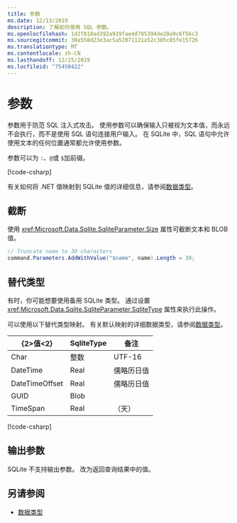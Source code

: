 ```yaml
---
title: 参数
ms.date: 12/13/2019
description: 了解如何使用 SQL 参数。
ms.openlocfilehash: 1d2f818ad392a919faedd785394de28a9c6f56c3
ms.sourcegitcommit: 30a558d23e3ac5a52071121a52c305c85fe15726
ms.translationtype: MT
ms.contentlocale: zh-CN
ms.lasthandoff: 12/25/2019
ms.locfileid: "75450422"
---
```

# <a name="parameters"></a>参数

参数用于防范 SQL 注入式攻击。 使用参数可以确保输入只被视为文本值，而永远不会执行，而不是使用 SQL 语句连接用户输入。 在 SQLite 中，SQL 语句中允许使用文本的任何位置通常都允许使用参数。

参数可以为 `:`、`@`或 `$`加前缀。

[!code-csharp[](../../../../samples/snippets/standard/data/sqlite/HelloWorldSample/Program.cs?name=snippet_Parameter)]

有关如何将 .NET 值映射到 SQLite 值的详细信息，请参阅[数据类型](types.md)。

## <a name="truncation"></a>截断

使用 <xref:Microsoft.Data.Sqlite.SqliteParameter.Size> 属性可截断文本和 BLOB 值。

```csharp
// Truncate name to 30 characters
command.Parameters.AddWithValue("$name", name).Length = 30;
```

## <a name="alternative-types"></a>替代类型

有时，你可能想要使用备用 SQLite 类型。 通过设置 <xref:Microsoft.Data.Sqlite.SqliteParameter.SqliteType> 属性来执行此操作。

可以使用以下替代类型映射。 有关默认映射的详细数据类型，请参阅[数据类型](types.md)。

| {2&gt;值&lt;2}          | SqliteType | 备注          |
| -------------- | ---------- | ---------------- |
| Char           | 整数    | UTF-16           |
| DateTime       | Real       | 儒略历日值 |
| DateTimeOffset | Real       | 儒略历日值 |
| GUID           | Blob       |                  |
| TimeSpan       | Real       | （天）          |

[!code-csharp[](../../../../samples/snippets/standard/data/sqlite/DateAndTimeSample/Program.cs?name=snippet_SqliteType)]

## <a name="output-parameters"></a>输出参数

SQLite 不支持输出参数。 改为返回查询结果中的值。

## <a name="see-also"></a>另请参阅

* [数据类型](types.md)
